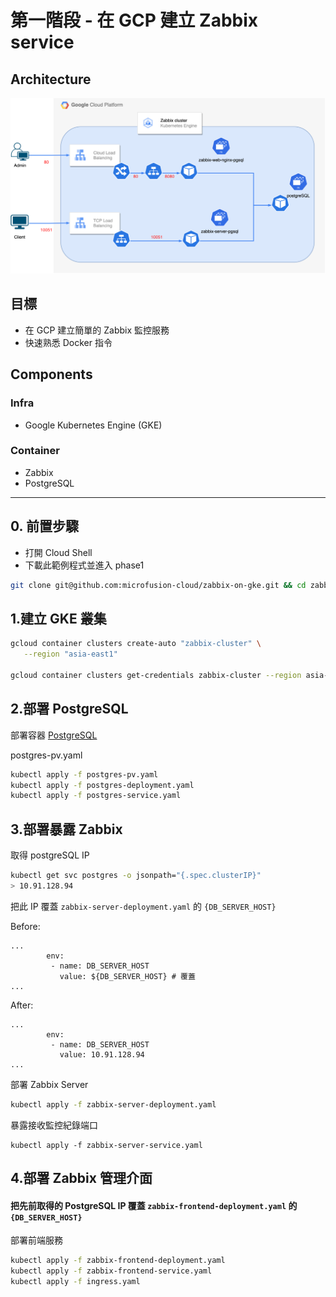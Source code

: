 # 第一階段 - 在 GCP 建立 Zabbix service

## Architecture
![image](https://github.com/microfusion-cloud/zabbix-on-gke/blob/main/phase1/architecture.png)

## 目標
* 在 GCP 建立簡單的 Zabbix 監控服務
* 快速熟悉 Docker 指令

## Components

### Infra
* Google Kubernetes Engine (GKE)
### Container
* Zabbix
* PostgreSQL 


---

## 0. 前置步驟
- 打開 Cloud Shell
- 下載此範例程式並進入 phase1

```bash
git clone git@github.com:microfusion-cloud/zabbix-on-gke.git && cd zabbix-on-gke/phase1
```


## 1.建立 GKE 叢集

```bash
gcloud container clusters create-auto "zabbix-cluster" \
   --region "asia-east1"

gcloud container clusters get-credentials zabbix-cluster --region asia-east1 --project [PROJECT_ID]

```

## 2.部署 PostgreSQL

部署容器 [PostgreSQL](https://hub.docker.com/_/postgres/) 

postgres-pv.yaml


```bash
kubectl apply -f postgres-pv.yaml
kubectl apply -f postgres-deployment.yaml
kubectl apply -f postgres-service.yaml
```

## 3.部署暴露 Zabbix 

取得 postgreSQL IP
```bash
kubectl get svc postgres -o jsonpath="{.spec.clusterIP}"
> 10.91.128.94
```
把此 IP 覆蓋 `zabbix-server-deployment.yaml` 的 `{DB_SERVER_HOST}`

Before:
```base
...
        env:
         - name: DB_SERVER_HOST
           value: ${DB_SERVER_HOST} # 覆蓋
...

```

After:
```base
...
        env:
         - name: DB_SERVER_HOST
           value: 10.91.128.94
...

```
部署 Zabbix Server
```bash
kubectl apply -f zabbix-server-deployment.yaml
```

暴露接收監控紀錄端口
```
kubectl apply -f zabbix-server-service.yaml
```
## 4.部署 Zabbix 管理介面

#### 把先前取得的 PostgreSQL IP 覆蓋 `zabbix-frontend-deployment.yaml` 的 `{DB_SERVER_HOST}`

部署前端服務 
```bash
kubectl apply -f zabbix-frontend-deployment.yaml
kubectl apply -f zabbix-frontend-service.yaml
kubectl apply -f ingress.yaml
```
